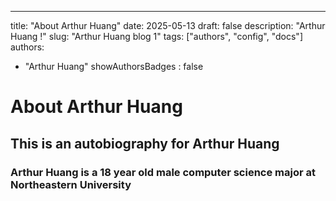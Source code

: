 ---
title: "About Arthur Huang"
date: 2025-05-13
draft: false
description: "Arthur Huang !"
slug: "Arthur Huang blog 1" 
tags: ["authors", "config", "docs"]
authors:
  - "Arthur Huang"
showAuthorsBadges : false


# About Arthur Huang
## This is an autobiography for Arthur Huang
### Arthur Huang is a 18 year old male computer science major at Northeastern University

